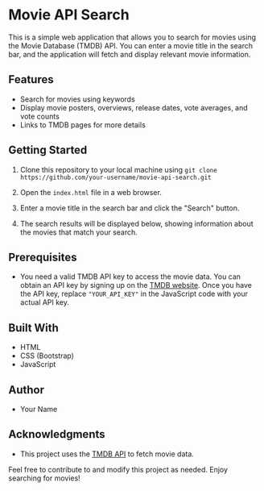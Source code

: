 
# Movie API Search

This is a simple web application that allows you to search for movies using the Movie Database (TMDB) API. You can enter a movie title in the search bar, and the application will fetch and display relevant movie information.

## Features

- Search for movies using keywords
- Display movie posters, overviews, release dates, vote averages, and vote counts
- Links to TMDB pages for more details

## Getting Started

1. Clone this repository to your local machine using `git clone https://github.com/your-username/movie-api-search.git`

2. Open the `index.html` file in a web browser.

3. Enter a movie title in the search bar and click the "Search" button.

4. The search results will be displayed below, showing information about the movies that match your search.

## Prerequisites

- You need a valid TMDB API key to access the movie data. You can obtain an API key by signing up on the [TMDB website](https://www.themoviedb.org/documentation/api). Once you have the API key, replace `"YOUR_API_KEY"` in the JavaScript code with your actual API key.

## Built With

- HTML
- CSS (Bootstrap)
- JavaScript

## Author

- Your Name

## Acknowledgments

- This project uses the [TMDB API](https://www.themoviedb.org/documentation/api) to fetch movie data.

Feel free to contribute to and modify this project as needed. Enjoy searching for movies!

